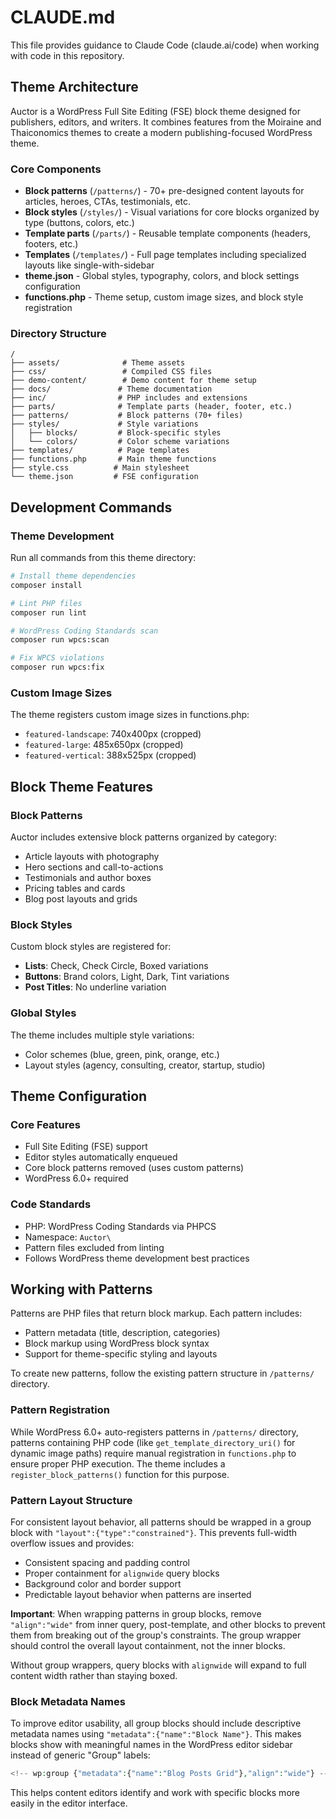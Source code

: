 # CLAUDE.md

This file provides guidance to Claude Code (claude.ai/code) when working with code in this repository.

## Theme Architecture

Auctor is a WordPress Full Site Editing (FSE) block theme designed for publishers, editors, and writers. It combines features from the Moiraine and Thaiconomics themes to create a modern publishing-focused WordPress theme.

### Core Components

- **Block patterns** (`/patterns/`) - 70+ pre-designed content layouts for articles, heroes, CTAs, testimonials, etc.
- **Block styles** (`/styles/`) - Visual variations for core blocks organized by type (buttons, colors, etc.)
- **Template parts** (`/parts/`) - Reusable template components (headers, footers, etc.)
- **Templates** (`/templates/`) - Full page templates including specialized layouts like single-with-sidebar
- **theme.json** - Global styles, typography, colors, and block settings configuration
- **functions.php** - Theme setup, custom image sizes, and block style registration

### Directory Structure

```
/
├── assets/              # Theme assets
├── css/                 # Compiled CSS files
├── demo-content/        # Demo content for theme setup
├── docs/               # Theme documentation
├── inc/                # PHP includes and extensions
├── parts/              # Template parts (header, footer, etc.)
├── patterns/           # Block patterns (70+ files)
├── styles/             # Style variations
│   ├── blocks/         # Block-specific styles
│   └── colors/         # Color scheme variations
├── templates/          # Page templates
├── functions.php       # Main theme functions
├── style.css          # Main stylesheet
└── theme.json         # FSE configuration
```

## Development Commands

### Theme Development

Run all commands from this theme directory:

```bash
# Install theme dependencies
composer install

# Lint PHP files
composer run lint

# WordPress Coding Standards scan
composer run wpcs:scan

# Fix WPCS violations
composer run wpcs:fix
```

### Custom Image Sizes

The theme registers custom image sizes in functions.php:

- `featured-landscape`: 740x400px (cropped)
- `featured-large`: 485x650px (cropped)
- `featured-vertical`: 388x525px (cropped)

## Block Theme Features

### Block Patterns

Auctor includes extensive block patterns organized by category:
- Article layouts with photography
- Hero sections and call-to-actions
- Testimonials and author boxes
- Pricing tables and cards
- Blog post layouts and grids

### Block Styles

Custom block styles are registered for:
- **Lists**: Check, Check Circle, Boxed variations
- **Buttons**: Brand colors, Light, Dark, Tint variations
- **Post Titles**: No underline variation

### Global Styles

The theme includes multiple style variations:
- Color schemes (blue, green, pink, orange, etc.)
- Layout styles (agency, consulting, creator, startup, studio)

## Theme Configuration

### Core Features

- Full Site Editing (FSE) support
- Editor styles automatically enqueued
- Core block patterns removed (uses custom patterns)
- WordPress 6.0+ required

### Code Standards

- PHP: WordPress Coding Standards via PHPCS
- Namespace: `Auctor\`
- Pattern files excluded from linting
- Follows WordPress theme development best practices

## Working with Patterns

Patterns are PHP files that return block markup. Each pattern includes:
- Pattern metadata (title, description, categories)
- Block markup using WordPress block syntax
- Support for theme-specific styling and layouts

To create new patterns, follow the existing pattern structure in `/patterns/` directory.

### Pattern Registration

While WordPress 6.0+ auto-registers patterns in `/patterns/` directory, patterns containing PHP code (like `get_template_directory_uri()` for dynamic image paths) require manual registration in `functions.php` to ensure proper PHP execution. The theme includes a `register_block_patterns()` function for this purpose.

### Pattern Layout Structure

For consistent layout behavior, all patterns should be wrapped in a group block with `"layout":{"type":"constrained"}`. This prevents full-width overflow issues and provides:
- Consistent spacing and padding control
- Proper containment for `alignwide` query blocks
- Background color and border support
- Predictable layout behavior when patterns are inserted

**Important**: When wrapping patterns in group blocks, remove `"align":"wide"` from inner query, post-template, and other blocks to prevent them from breaking out of the group's constraints. The group wrapper should control the overall layout containment, not the inner blocks.

Without group wrappers, query blocks with `alignwide` will expand to full content width rather than staying boxed.

### Block Metadata Names

To improve editor usability, all group blocks should include descriptive metadata names using `"metadata":{"name":"Block Name"}`. This makes blocks show with meaningful names in the WordPress editor sidebar instead of generic "Group" labels:

```php
<!-- wp:group {"metadata":{"name":"Blog Posts Grid"},"align":"wide"} -->
```

This helps content editors identify and work with specific blocks more easily in the editor interface.